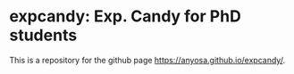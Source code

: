 # expcandy: Exp. Candy for PhD students

This is a repository for the github page https://anyosa.github.io/expcandy/.
